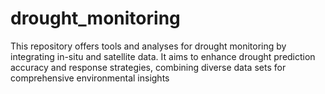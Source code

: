 # drought_monitoring
This repository offers tools and analyses for drought monitoring by integrating in-situ and satellite data. It aims to enhance drought prediction accuracy and response strategies, combining diverse data sets for comprehensive environmental insights
